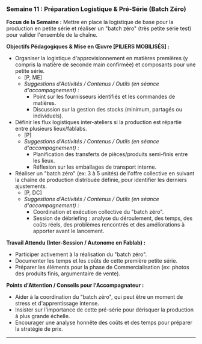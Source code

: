 ### Semaine 11 : Préparation Logistique & Pré-Série (Batch Zéro)

**Focus de la Semaine :** Mettre en place la logistique de base pour la production en petite série et réaliser un "batch zéro" (très petite série test) pour valider l'ensemble de la chaîne.

**Objectifs Pédagogiques & Mise en Œuvre \[PILIERS MOBILISÉS\] :**

* Organiser la logistique d'approvisionnement en matières premières (y compris la matière de seconde main confirmée) et composants pour une petite série.  
  * \[P, ME\]  
  * *Suggestions d'Activités / Contenus / Outils (en séance d'accompagnement) :*  
    * Point sur les fournisseurs identifiés et les commandes de matières.  
    * Discussion sur la gestion des stocks (minimum, partagés ou individuels).  
* Définir les flux logistiques inter-ateliers si la production est répartie entre plusieurs lieux/fablabs.  
  * \[P\]  
  * *Suggestions d'Activités / Contenus / Outils (en séance d'accompagnement) :*  
    * Planification des transferts de pièces/produits semi-finis entre les lieux.  
    * Réflexion sur les emballages de transport interne.  
* Réaliser un "batch zéro" (ex: 3 à 5 unités) de l'offre collective en suivant la chaîne de production distribuée définie, pour identifier les derniers ajustements.  
  * \[P, DC\]  
  * *Suggestions d'Activités / Contenus / Outils (en séance d'accompagnement) :*  
    * Coordination et exécution collective du "batch zéro".  
    * Session de débriefing : analyse du déroulement, des temps, des coûts réels, des problèmes rencontrés et des améliorations à apporter avant le lancement.

**Travail Attendu (Inter-Session / Autonome en Fablab) :**

* Participer activement à la réalisation du "batch zéro".  
* Documenter les temps et les coûts de cette première petite série.  
* Préparer les éléments pour la phase de Commercialisation (ex: photos des produits finis, argumentaire de vente).

**Points d'Attention / Conseils pour l'Accompagnateur :**

* Aider à la coordination du "batch zéro", qui peut être un moment de stress et d'apprentissage intense.  
* Insister sur l'importance de cette pré-série pour dérisquer la production à plus grande échelle.  
* Encourager une analyse honnête des coûts et des temps pour préparer la stratégie de prix.

---

